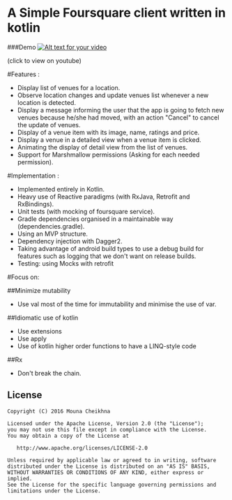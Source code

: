 
A Simple Foursquare client written in kotlin
====================================

###Demo
[![Alt text for your video](https://i.ytimg.com/vi/VDtn8DSFXNM/0.jpg)](https://youtu.be/VDtn8DSFXNM)

(click to view on youtube)

#Features :
* Display list of venues for a location.
* Observe location changes and update venues list whenever a new location is detected.
* Display a message informing the user that the app is going to fetch new venues because he/she had moved, with an action "Cancel" to cancel the update of venues.
* Display of a venue item with its image, name, ratings and price.
* Display a venue in a detailed view when a venue item is clicked.
* Animating the display of detail view from the list of venues.
* Support for Marshmallow permissions (Asking for each needed permission).

#Implementation :
* Implemented entirely in Kotlin.
* Heavy use of Reactive paradigms (with RxJava, Retrofit and RxBindings). 
* Unit tests (with mocking of foursquare service).
* Gradle dependencies organised in a maintainable way (dependencies.gradle).
* Using an MVP structure.
* Dependency injection with Dagger2.
* Taking advantage of android build types to use a debug build for features such as logging that we don't want on release builds.
* Testing: using Mocks with retrofit

#Focus on:

##Minimize mutability
  - Use val most of the time for immutability and minimise the use of var.

##Idiomatic use of kotlin
  - Use extensions
  - Use apply
  - Use of kotlin higher order functions to have a LINQ-style code

##Rx
  - Don't break the chain.


License
-------

    Copyright (C) 2016 Mouna Cheikhna

    Licensed under the Apache License, Version 2.0 (the "License");
    you may not use this file except in compliance with the License.
    You may obtain a copy of the License at

       http://www.apache.org/licenses/LICENSE-2.0

    Unless required by applicable law or agreed to in writing, software
    distributed under the License is distributed on an "AS IS" BASIS,
    WITHOUT WARRANTIES OR CONDITIONS OF ANY KIND, either express or implied.
    See the License for the specific language governing permissions and
    limitations under the License.


